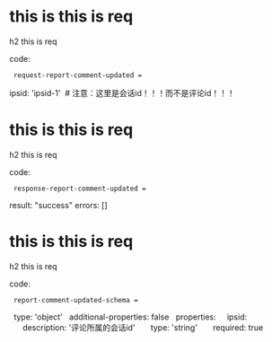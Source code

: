 # this is this is req

h2 this is req

code:

     request-report-comment-updated =
  ipsid: 'ipsid-1'  # 注意：这里是会话id！！！而不是评论id！！！


# this is this is req

h2 this is req

code:

     response-report-comment-updated =
  result: "success"
  errors: []


# this is this is req

h2 this is req

code:

     report-comment-updated-schema =
  type: 'object'
  additional-properties: false
  properties:
    ipsid:
      description: '评论所属的会话id'
      type: 'string'
      required: true          


